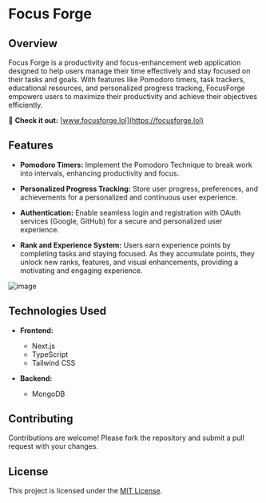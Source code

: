 # Focus Forge

## Overview

Focus Forge is a productivity and focus-enhancement web application designed to help users manage their time effectively and stay focused on their tasks and goals. With features like Pomodoro timers, task trackers, educational resources, and personalized progress tracking, FocusForge empowers users to maximize their productivity and achieve their objectives efficiently.

🚀 **Check it out:** [www.focusforge.lol](https://focusforge.lol)

## Features

- **Pomodoro Timers:** Implement the Pomodoro Technique to break work into intervals, enhancing productivity and focus.

- **Personalized Progress Tracking:** Store user progress, preferences, and achievements for a personalized and continuous user experience.

- **Authentication:** Enable seamless login and registration with OAuth services (Google, GitHub) for a secure and personalized user experience.

- **Rank and Experience System:** Users earn experience points by completing tasks and staying focused. As they accumulate points, they unlock new ranks, features, and visual enhancements, providing a motivating and engaging experience.

![image](https://github.com/jakekressley/Focus-Forge/assets/110749895/a333d920-71be-434e-be3a-e3b59bee50d3)


## Technologies Used
- **Frontend:**
  - Next.js
  - TypeScript
  - Tailwind CSS

- **Backend:**
  - MongoDB



## Contributing

Contributions are welcome! Please fork the repository and submit a pull request with your changes.

## License

This project is licensed under the [MIT License](LICENSE).
